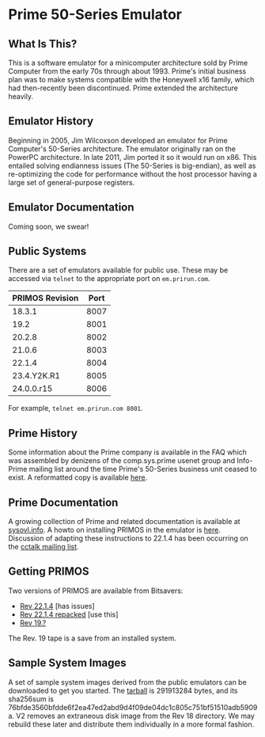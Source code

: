 # Prime 50-Series Emulator

## What Is This?

This is a software emulator for a minicomputer architecture sold
by Prime Computer from the early 70s through about 1993.  Prime's
initial business plan was to make systems compatible with the
Honeywell x16 family, which had then-recently been discontinued.
Prime extended the architecture heavily.

## Emulator History

Beginning in 2005, Jim Wilcoxson developed an emulator for Prime
Computer's 50-Series architecture.  The emulator originally ran on
the PowerPC architecture.  In late 2011, Jim ported it so it would
run on x86.  This entailed solving endianness issues (The 50-Series
is big-endian), as well as re-optimizing the code for performance
without the host processor having a large set of general-purpose
registers.

## Emulator Documentation

Coming soon, we swear!

## Public Systems

There are a set of emulators available for public use.  These may
be accessed via `telnet` to the appropriate port on `em.prirun.com`.

| PRIMOS Revision | Port |
|-----------------|------|
| 18.3.1          | 8007 |
| 19.2            | 8001 |
| 20.2.8          | 8002 |
| 21.0.6          | 8003 |
| 22.1.4          | 8004 |
| 23.4.Y2K.R1     | 8005 |
| 24.0.0.r15      | 8006 |

For example, `telnet em.prirun.com 8001`.

## Prime History

Some information about the Prime company is available in the FAQ
which was assembled by denizens of the comp.sys.prime usenet group
and Info-Prime mailing list around the time Prime's 50-Series
business unit ceased to exist.  A reformatted copy is available
[here](https://sysovl.info/reference_prime_faq.html).

## Prime Documentation

A growing collection of Prime and related documentation is available
at [sysovl.info](https://sysovl.info/reference_prime.html).  A howto
on installing PRIMOS in the emulator is [here](https://sysovl.info/reference_prime_drb_installing_primos.html).
Discussion of adapting these instructions to 22.1.4 has been occurring on the [cctalk mailing list](http://classiccmp.org/pipermail/cctalk/2020-March/052126.html).

## Getting PRIMOS

Two versions of PRIMOS are available from Bitsavers:

* [Rev 22.1.4](http://bitsavers.org/bits/Prime/primos_22.1.4.zip) [has issues]
* [Rev 22.1.4 repacked](https://yagi.h-net.org/m2214repack.tar.gz) [use this]
* [Rev 19.?](http://bitsavers.org/bits/Prime/pps/03_log.tape_I=boot_II=iptpal.tap.gz)

The Rev. 19 tape is a save from an installed system.

## Sample System Images

A set of sample system images derived from the public emulators can be
downloaded to get you started.  The [tarball](https://yagi.h-net.org/p50em_samplemachines_v2.tar.gz)
is 291913284 bytes, and its sha256sum is 76bfde3560bfdde6f2ea47ed2abd9d4f09de04dc1c805c751bf51510adb5909a.  V2 removes an extraneous disk image from the Rev 18 directory.  We may rebuild these later and distribute them individually in a more formal fashion.
